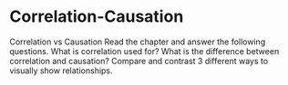# Correlation-Causation
Correlation vs Causation Read the chapter and answer the following questions. What is correlation used for? What is the difference between correlation and causation? Compare and contrast 3 different ways to visually show relationships.
